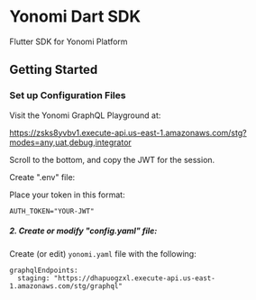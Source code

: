 # Yonomi Dart SDK

Flutter SDK for Yonomi Platform

## Getting Started

###  Set up Configuration Files

Visit the Yonomi GraphQL Playground at:

https://zsks8yvbv1.execute-api.us-east-1.amazonaws.com/stg?modes=any,uat,debug,integrator

Scroll to the bottom, and copy the JWT for the session.

Create ".env" file:

Place your token in this format:

`AUTH_TOKEN="YOUR-JWT"`

##### 2. Create or modify "config.yaml" file:

Create (or edit) `yonomi.yaml` file with the following:

```
graphqlEndpoints:
  staging: "https://dhapuogzxl.execute-api.us-east-1.amazonaws.com/stg/graphql"
```

